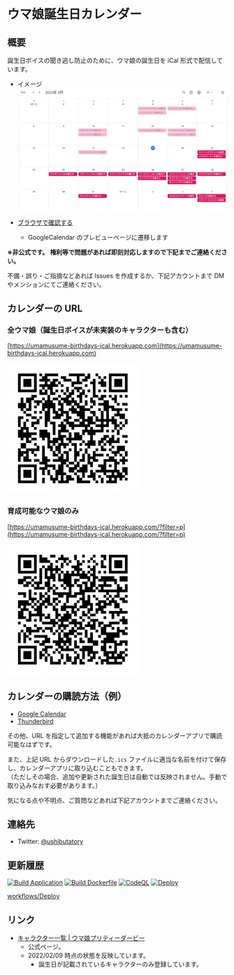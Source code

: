 # ウマ娘誕生日カレンダー

## 概要

誕生日ボイスの聞き逃し防止のために、ウマ娘の誕生日を iCal 形式で配信しています。

- イメージ
  ![image](docs/image.png)

- [ブラウザで確認する](https://calendar.google.com/calendar/embed?src=ic16hku49i5i7v0lpahprkecru1kb516%40import.calendar.google.com&ctz=Asia%2FTokyo)
  - GoogleCalendar のプレビューページに遷移します

**※非公式です。**
**権利等で問題があれば即刻対応しますので下記までご連絡ください。**

不備・誤り・ご指摘などあれば Issues を作成するか、下記アカウントまで DM やメンションにてご連絡ください。

## カレンダーの URL

### 全ウマ娘（誕生日ボイスが未実装のキャラクターも含む）

[https://umamusume-birthdays-ical.herokuapp.com](https://umamusume-birthdays-ical.herokuapp.com)

![QR](docs/qr_code/url-all.png)

### 育成可能なウマ娘のみ

[https://umamusume-birthdays-ical.herokuapp.com/?filter=p](https://umamusume-birthdays-ical.herokuapp.com/?filter=p)

![QR](docs/qr_code/url-playables.png)

## カレンダーの購読方法（例）

- [Google Calendar](docs/how_to_subscribe/google_calendar)
- [Thunderbird](docs/how_to_subscribe/thunderbird)

その他、URL を指定して追加する機能があれば大抵のカレンダーアプリで購読可能なはずです。

また、上記 URL からダウンロードした`.ics` ファイルに適当な名前を付けて保存し、カレンダーアプリに取り込むこともできます。<br/>
（ただしその場合、追加や更新された誕生日は自動では反映されません。手動で取り込みなおす必要があります。）

気になる点や不明点、ご質問などあれば下記アカウントまでご連絡ください。

## 連絡先

- Twitter: [@ushibutatory](https://twitter.com/ushibutatory)

## 更新履歴

[![Build Application](https://github.com/ushibutatory/umamusume-birthdays/actions/workflows/build-application.yaml/badge.svg)](https://github.com/ushibutatory/umamusume-birthdays/actions/workflows/build-application.yaml)
[![Build Dockerfile](https://github.com/ushibutatory/umamusume-birthdays/actions/workflows/build-docker.yaml/badge.svg)](https://github.com/ushibutatory/umamusume-birthdays/actions/workflows/build-docker.yaml)
[![CodeQL](https://github.com/ushibutatory/umamusume-birthdays/actions/workflows/codeql-analysis.yaml/badge.svg)](https://github.com/ushibutatory/umamusume-birthdays/actions/workflows/codeql-analysis.yaml)
[![Deploy](https://github.com/ushibutatory/umamusume-birthdays/actions/workflows/deploy-prod.yaml/badge.svg)](https://github.com/ushibutatory/umamusume-birthdays/actions/workflows/deploy-prod.yaml)

[workflows/Deploy](https://github.com/ushibutatory/umamusume-birthdays/actions/workflows/deploy-prod.yaml)

## リンク

- [キャラクター一覧 | ウマ娘プリティーダービー](https://umamusume.jp/character/)
  - 公式ページ。
  - 2022/02/09 時点の状態を反映しています。
    - 誕生日が記載されているキャラクターのみ登録しています。
